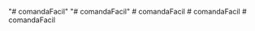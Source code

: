 "# comandaFacil" 
"# comandaFacil" 
#   c o m a n d a F a c i l  
 #   c o m a n d a F a c i l  
 #   c o m a n d a F a c i l  
 